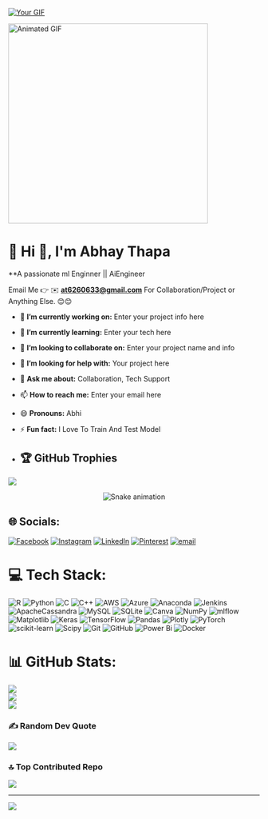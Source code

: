 [![Your GIF](https://user-images.githubusercontent.com/90236635/232446433-d5540fa2-fe28-4bb8-b929-cdb51fe61336.gif)](https://your-link.com)


<img src="https://i.pinimg.com/originals/90/70/32/9070324cdfc07c68d60eed0c39e77573.gif" alt="Animated GIF" width="400" />




# 💫 Hi 👋, I'm Abhay Thapa
**A passionate ml Enginner || AiEngineer 

Email Me 👉 ✉️ **at6260633@gmail.com** For Collaboration/Project or Anything Else. 😊😊

- 🔭 **I’m currently working on:** Enter your project info here
- 🌱 **I’m currently learning:** Enter your tech here
- 👯 **I’m looking to collaborate on:** Enter your project name and info
- 🤔 **I’m looking for help with:** Your project here
- 💬 **Ask me about:** Collaboration, Tech Support
- 📫 **How to reach me:** Enter your email here
- 😄 **Pronouns:** Abhi
- ⚡ **Fun fact:** I Love To Train And Test Model

- ## 🏆 GitHub Trophies
![](https://github-profile-trophy.vercel.app/?username=Abhaythapa098&theme=radical&no-frame=false&no-bg=true&margin-w=4)


<!-- Snake Game Repo View -->

<div align="center">
  <img src="https://profile-readme-generator.com/assets/snake.svg" alt="Snake animation" />
</div>


## 🌐 Socials:
[![Facebook](https://img.shields.io/badge/Facebook-%231877F2.svg?logo=Facebook&logoColor=white)](https://facebook.com/abhay.thapa.5876) [![Instagram](https://img.shields.io/badge/Instagram-%23E4405F.svg?logo=Instagram&logoColor=white)](https://instagram.com/lonelyluffyig) [![LinkedIn](https://img.shields.io/badge/LinkedIn-%230077B5.svg?logo=linkedin&logoColor=white)](https://linkedin.com/in/techyabhay) [![Pinterest](https://img.shields.io/badge/Pinterest-%23E60023.svg?logo=Pinterest&logoColor=white)](https://pinterest.com/at6260633) [![email](https://img.shields.io/badge/Email-D14836?logo=gmail&logoColor=white)](mailto:at6260633@gmail.com) 


# 💻 Tech Stack:
![R](https://img.shields.io/badge/r-%23276DC3.svg?style=for-the-badge&logo=r&logoColor=white) ![Python](https://img.shields.io/badge/python-3670A0?style=for-the-badge&logo=python&logoColor=ffdd54) ![C](https://img.shields.io/badge/c-%2300599C.svg?style=for-the-badge&logo=c&logoColor=white) ![C++](https://img.shields.io/badge/c++-%2300599C.svg?style=for-the-badge&logo=c%2B%2B&logoColor=white) ![AWS](https://img.shields.io/badge/AWS-%23FF9900.svg?style=for-the-badge&logo=amazon-aws&logoColor=white) ![Azure](https://img.shields.io/badge/azure-%230072C6.svg?style=for-the-badge&logo=microsoftazure&logoColor=white) ![Anaconda](https://img.shields.io/badge/Anaconda-%2344A833.svg?style=for-the-badge&logo=anaconda&logoColor=white) ![Jenkins](https://img.shields.io/badge/jenkins-%232C5263.svg?style=for-the-badge&logo=jenkins&logoColor=white) ![ApacheCassandra](https://img.shields.io/badge/cassandra-%231287B1.svg?style=for-the-badge&logo=apache-cassandra&logoColor=white) ![MySQL](https://img.shields.io/badge/mysql-4479A1.svg?style=for-the-badge&logo=mysql&logoColor=white) ![SQLite](https://img.shields.io/badge/sqlite-%2307405e.svg?style=for-the-badge&logo=sqlite&logoColor=white) ![Canva](https://img.shields.io/badge/Canva-%2300C4CC.svg?style=for-the-badge&logo=Canva&logoColor=white) ![NumPy](https://img.shields.io/badge/numpy-%23013243.svg?style=for-the-badge&logo=numpy&logoColor=white) ![mlflow](https://img.shields.io/badge/mlflow-%23d9ead3.svg?style=for-the-badge&logo=numpy&logoColor=blue) ![Matplotlib](https://img.shields.io/badge/Matplotlib-%23ffffff.svg?style=for-the-badge&logo=Matplotlib&logoColor=black) ![Keras](https://img.shields.io/badge/Keras-%23D00000.svg?style=for-the-badge&logo=Keras&logoColor=white) ![TensorFlow](https://img.shields.io/badge/TensorFlow-%23FF6F00.svg?style=for-the-badge&logo=TensorFlow&logoColor=white) ![Pandas](https://img.shields.io/badge/pandas-%23150458.svg?style=for-the-badge&logo=pandas&logoColor=white) ![Plotly](https://img.shields.io/badge/Plotly-%233F4F75.svg?style=for-the-badge&logo=plotly&logoColor=white) ![PyTorch](https://img.shields.io/badge/PyTorch-%23EE4C2C.svg?style=for-the-badge&logo=PyTorch&logoColor=white) ![scikit-learn](https://img.shields.io/badge/scikit--learn-%23F7931E.svg?style=for-the-badge&logo=scikit-learn&logoColor=white) ![Scipy](https://img.shields.io/badge/SciPy-%230C55A5.svg?style=for-the-badge&logo=scipy&logoColor=%white) ![Git](https://img.shields.io/badge/git-%23F05033.svg?style=for-the-badge&logo=git&logoColor=white) ![GitHub](https://img.shields.io/badge/github-%23121011.svg?style=for-the-badge&logo=github&logoColor=white) ![Power Bi](https://img.shields.io/badge/power_bi-F2C811?style=for-the-badge&logo=powerbi&logoColor=black) ![Docker](https://img.shields.io/badge/docker-%230db7ed.svg?style=for-the-badge&logo=docker&logoColor=white)
# 📊 GitHub Stats:
![](https://github-readme-stats.vercel.app/api?username=Abhaythapa098&theme=dark&hide_border=false&include_all_commits=false&count_private=false)<br/>
![](https://nirzak-streak-stats.vercel.app/?user=Abhaythapa098&theme=dark&hide_border=false)<br/>
![](https://github-readme-stats.vercel.app/api/top-langs/?username=Abhaythapa098&theme=dark&hide_border=false&include_all_commits=false&count_private=false&layout=compact)


### ✍️ Random Dev Quote
![](https://quotes-github-readme.vercel.app/api?type=horizontal&theme=radical)

### 🔝 Top Contributed Repo
![](https://github-contributor-stats.vercel.app/api?username=Abhaythapa098&limit=5&theme=dark&combine_all_yearly_contributions=true)

---
[![](https://visitcount.itsvg.in/api?id=Abhaythapa098&icon=0&color=0)](https://visitcount.itsvg.in)

<!-- Proudly created with GPRM ( https://gprm.itsvg.in ) -->

